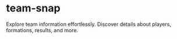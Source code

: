 # team-snap
Explore team information effortlessly. Discover details about players, formations, results, and more.
